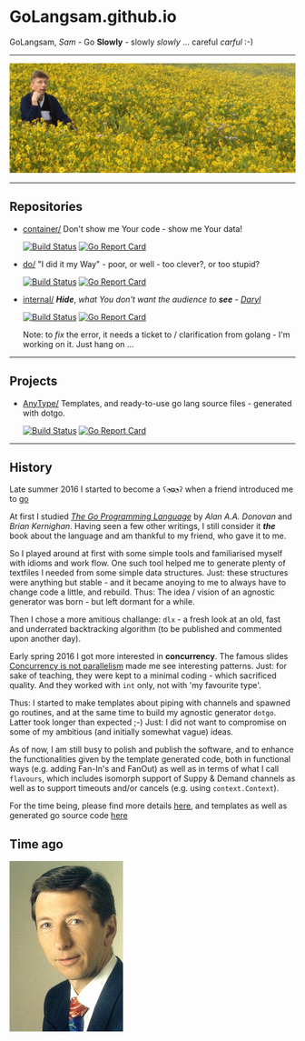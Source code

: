 # GoLangsam.github.io

GoLangsam, *Sam* - Go **Slowly** - slowly *slowly* ... careful *carful* :-) 

---
[![Contemplating](IMG_3303-Cover.JPG)](https://www.facebook.com/profile.php?id=100010767854787)

---
## Repositories
 
- [container/](https://github.com/GoLangsam/container/blob/master/README.md)
Don't show me Your code - show me Your data!

	[![Build Status](https://travis-ci.org/GoLangsam/container.svg?branch=master)](https://travis-ci.org/GoLangsam/container)
	[![Go Report Card](https://goreportcard.com/badge/github.com/GoLangsam/container)](https://goreportcard.com/report/github.com/GoLangsam/container)


- [do/](https://github.com/GoLangsam/do/blob/master/README.md)
"I did it my Way" - poor, or well - too clever?, or too stupid?

	[![Build Status](https://travis-ci.org/GoLangsam/do.svg?branch=master)](https://travis-ci.org/GoLangsam/do)
	[![Go Report Card](https://goreportcard.com/badge/github.com/GoLangsam/do)](https://goreportcard.com/report/github.com/GoLangsam/do)


- [internal/](https://github.com/GoLangsam/internal/blob/master/README.md)
***Hide***, *what You don't want the audience to* ***see*** - *[Daryl](https://github.com/GoLangsam/internal/blob/master/Daryl.md)*

	[![Build Status](https://travis-ci.org/GoLangsam/internal.svg?branch=master)](https://travis-ci.org/GoLangsam/internal)
	[![Go Report Card](https://goreportcard.com/badge/github.com/GoLangsam/internal)](https://goreportcard.com/report/github.com/GoLangsam/internal)

	Note: to *fix* the error, it needs a ticket to / clarification from golang - I'm working on it. Just hang on ...

---
## Projects
- [AnyType/](https://github.com/GoLangsam/AnyType/blob/master/README.md)
Templates, and ready-to-use go lang source files - generated with dotgo.

	[![Build Status](https://travis-ci.org/GoLangsam/AnyType.svg?branch=master)](https://travis-ci.org/GoLangsam/AnyType)
	[![Go Report Card](https://goreportcard.com/badge/github.com/GoLangsam/AnyType)](https://goreportcard.com/report/github.com/GoLangsam/AnyType)

---
## History

Late summer 2016 I started to become a `ʕ◔ϖ◔ʔ` when a friend introduced me to [go](https://golang.org)

At first I studied [*The Go Programming Language*](http://www.gopl.io/) by *Alan A.A. Donovan* and *Brian Kernighan*.
Having seen a few other writings, I still consider it ***the*** book about the language and am thankful to my friend, who gave it to me.

So I played around at first with some simple tools and familiarised myself with idioms and work flow.
One such tool helped me to generate plenty of textfiles I needed from some simple data structures.
Just: these structures were anything but stable - and it became anoying to me to always have to change code a little, and rebuild.
Thus: The idea / vision of an agnostic generator was born - but left dormant for a while.

Then I chose a more amitious challange: `dlx` - a fresh look at an old, fast and underrated backtracking algorithm
(to be published and commented upon another day).

Early spring 2016 I got more interested in **concurrency**.
The famous slides [Concurrency is not parallelism](http://blog.golang.org/concurrency-is-not-parallelism) made me see interesting patterns.
Just: for sake of teaching, they were kept to a minimal coding - which sacrificed quality.
And they worked with `int` only, not with 'my favourite type'.

Thus: I started to make templates about piping with channels and spawned go routines,
and at the same time to build my agnostic generator `dotgo`.
Latter took longer than expected ;-)
Just: I did not want to compromise on some of my ambitious (and initially somewhat vague) ideas.

As of now, I am still busy to polish and publish the software,
and to enhance the functionalities given by the template generated code,
both in functional ways (e.g. adding Fan-In's and FanOut)
as well as in terms of what I call `flavours`,
which includes isomorph support of Suppy & Demand channels
as well as to support timeouts and/or cancels (e.g. using `context.Context`).

For the time being,
please find more details [here](https://github.com/GoLangsam/AnyType/blob/master/chan/ReadMe.md),
and templates as well as generated go source code [here](https://github.com/GoLangsam/AnyType/tree/master/chan)

## Time ago
[![Time ago](sharpen2.jpg)](http://www.LinkedIn.com/in/AndreasPannewitz)
